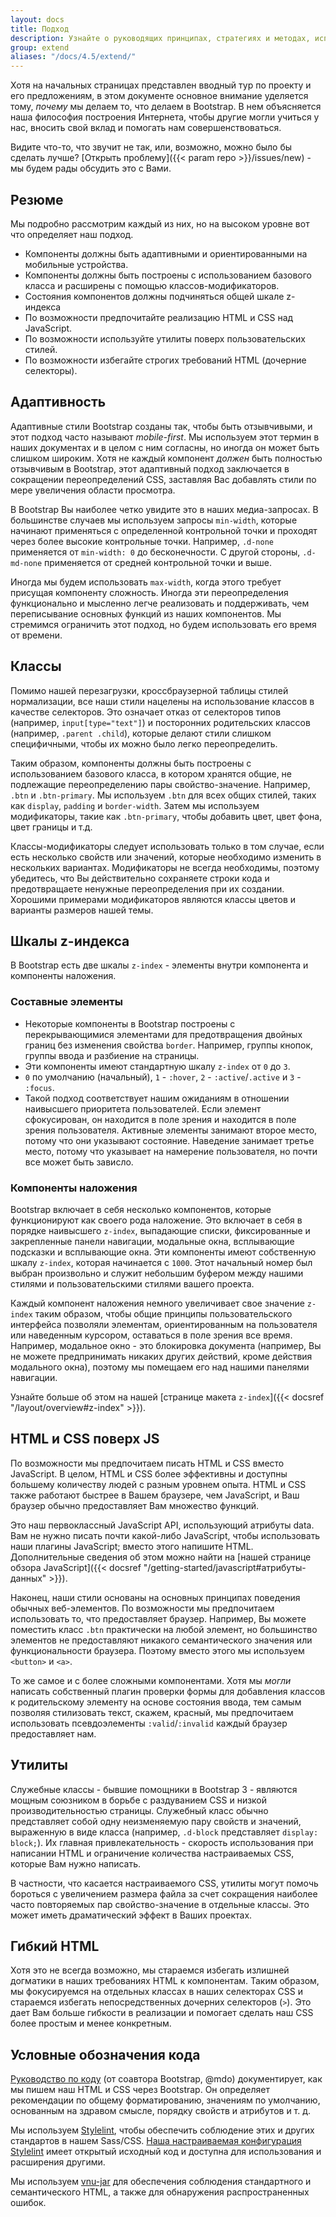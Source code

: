```yaml
---
layout: docs
title: Подход
description: Узнайте о руководящих принципах, стратегиях и методах, используемых для создания и поддержки Bootstrap, чтобы Вам было проще настраивать и расширять его самостоятельно.
group: extend
aliases: "/docs/4.5/extend/"
---
```


Хотя на начальных страницах представлен вводный тур по проекту и его предложениям, в этом документе основное внимание уделяется тому, _почему_ мы делаем то, что делаем в Bootstrap. В нем объясняется наша философия построения Интернета, чтобы другие могли учиться у нас, вносить свой вклад и помогать нам совершенствоваться.

Видите что-то, что звучит не так, или, возможно, можно было бы сделать лучше? [Открыть проблему]({{< param repo >}}/issues/new) - мы будем рады обсудить это с Вами.

## Резюме

Мы подробно рассмотрим каждый из них, но на высоком уровне вот что определяет наш подход.

- Компоненты должны быть адаптивными и ориентированными на мобильные устройства.
- Компоненты должны быть построены с использованием базового класса и расширены с помощью классов-модификаторов.
- Состояния компонентов должны подчиняться общей шкале z-индекса
- По возможности предпочитайте реализацию HTML и CSS над JavaScript.
- По возможности используйте утилиты поверх пользовательских стилей.
- По возможности избегайте строгих требований HTML (дочерние селекторы).

## Адаптивность

Адаптивные стили Bootstrap созданы так, чтобы быть отзывчивыми, и этот подход часто называют _mobile-first_. Мы используем этот термин в наших документах и в целом с ним согласны, но иногда он может быть слишком широким. Хотя не каждый компонент _должен_ быть полностью отзывчивым в Bootstrap, этот адаптивный подход заключается в сокращении переопределений CSS, заставляя Вас добавлять стили по мере увеличения области просмотра.

В Bootstrap Вы наиболее четко увидите это в наших медиа-запросах. В большинстве случаев мы используем запросы `min-width`, которые начинают применяться с определенной контрольной точки и проходят через более высокие контрольные точки. Например, `.d-none` применяется от `min-width: 0` до бесконечности. С другой стороны, `.d-md-none` применяется от средней контрольной точки и выше.

Иногда мы будем использовать `max-width`, когда этого требует присущая компоненту сложность. Иногда эти переопределения функционально и мысленно легче реализовать и поддерживать, чем переписывание основных функций из наших компонентов. Мы стремимся ограничить этот подход, но будем использовать его время от времени.

## Классы

Помимо нашей перезагрузки, кроссбраузерной таблицы стилей нормализации, все наши стили нацелены на использование классов в качестве селекторов. Это означает отказ от селекторов типов (например, `input[type="text"]`) и посторонних родительских классов (например, `.parent .child`), которые делают стили слишком специфичными, чтобы их можно было легко переопределить.

Таким образом, компоненты должны быть построены с использованием базового класса, в котором хранятся общие, не подлежащие переопределению пары свойство-значение. Например, `.btn` и `.btn-primary`. Мы используем `.btn` для всех общих стилей, таких как `display`, `padding` и `border-width`. Затем мы используем модификаторы, такие как `.btn-primary`, чтобы добавить цвет, цвет фона, цвет границы и т.д.

Классы-модификаторы следует использовать только в том случае, если есть несколько свойств или значений, которые необходимо изменить в нескольких вариантах. Модификаторы не всегда необходимы, поэтому убедитесь, что Вы действительно сохраняете строки кода и предотвращаете ненужные переопределения при их создании. Хорошими примерами модификаторов являются классы цветов и варианты размеров нашей темы.

## Шкалы z-индекса

В Bootstrap есть две шкалы `z-index` - элементы внутри компонента и компоненты наложения.

### Составные элементы

- Некоторые компоненты в Bootstrap построены с перекрывающимися элементами для предотвращения двойных границ без изменения свойства `border`. Например, группы кнопок, группы ввода и разбиение на страницы.
- Эти компоненты имеют стандартную шкалу `z-index` от `0` до `3`.
- `0` по умолчанию (начальный), `1` - `:hover`, `2` - `:active`/`.active` и `3` - `:focus`.
- Такой подход соответствует нашим ожиданиям в отношении наивысшего приоритета пользователей. Если элемент сфокусирован, он находится в поле зрения и находится в поле зрения пользователя. Активные элементы занимают второе место, потому что они указывают состояние. Наведение занимает третье место, потому что указывает на намерение пользователя, но почти все может быть зависло.

### Компоненты наложения

Bootstrap включает в себя несколько компонентов, которые функционируют как своего рода наложение. Это включает в себя в порядке наивысшего `z-index`, выпадающие списки, фиксированные и закрепленные панели навигации, модальные окна, всплывающие подсказки и всплывающие окна. Эти компоненты имеют собственную шкалу `z-index`, которая начинается с `1000`. Этот начальный номер был выбран произвольно и служит небольшим буфером между нашими стилями и пользовательскими стилями вашего проекта.

Каждый компонент наложения немного увеличивает свое значение `z-index` таким образом, чтобы общие принципы пользовательского интерфейса позволяли элементам, ориентированным на пользователя или наведенным курсором, оставаться в поле зрения все время. Например, модальное окно - это блокировка документа (например, Вы не можете предпринимать никаких других действий, кроме действия модального окна), поэтому мы помещаем его над нашими панелями навигации.

Узнайте больше об этом на нашей [странице макета `z-index`]({{< docsref "/layout/overview#z-index" >}}).

## HTML и CSS поверх JS

По возможности мы предпочитаем писать HTML и CSS вместо JavaScript. В целом, HTML и CSS более эффективны и доступны большему количеству людей с разным уровнем опыта. HTML и CSS также работают быстрее в Вашем браузере, чем JavaScript, и Ваш браузер обычно предоставляет Вам множество функций.

Это наш первоклассный JavaScript API, использующий атрибуты data. Вам не нужно писать почти какой-либо JavaScript, чтобы использовать наши плагины JavaScript; вместо этого напишите HTML. Дополнительные сведения об этом можно найти на [нашей странице обзора JavaScript]({{< docsref "/getting-started/javascript#атрибуты-данных" >}}).

Наконец, наши стили основаны на основных принципах поведения обычных веб-элементов. По возможности мы предпочитаем использовать то, что предоставляет браузер. Например, Вы можете поместить класс `.btn` практически на любой элемент, но большинство элементов не предоставляют никакого семантического значения или функциональности браузера. Поэтому вместо этого мы используем `<button>` и `<a>`.

То же самое и с более сложными компонентами. Хотя мы *могли* написать собственный плагин проверки формы для добавления классов к родительскому элементу на основе состояния ввода, тем самым позволяя стилизовать текст, скажем, красный, мы предпочитаем использовать псевдоэлементы `:valid`/`:invalid` каждый браузер предоставляет нам.

## Утилиты

Служебные классы - бывшие помощники в Bootstrap 3 - являются мощным союзником в борьбе с раздуванием CSS и низкой производительностью страницы. Служебный класс обычно представляет собой одну неизменяемую пару свойств и значений, выраженную в виде класса (например, `.d-block` представляет `display: block;`). Их главная привлекательность - скорость использования при написании HTML и ограничение количества настраиваемых CSS, которые Вам нужно написать.

В частности, что касается настраиваемого CSS, утилиты могут помочь бороться с увеличением размера файла за счет сокращения наиболее часто повторяемых пар свойство-значение в отдельные классы. Это может иметь драматический эффект в Ваших проектах.

## Гибкий HTML

Хотя это не всегда возможно, мы стараемся избегать излишней догматики в наших требованиях HTML к компонентам. Таким образом, мы фокусируемся на отдельных классах в наших селекторах CSS и стараемся избегать непосредственных дочерних селекторов (`>`). Это дает Вам больше гибкости в реализации и помогает сделать наш CSS более простым и менее конкретным.

## Условные обозначения кода

[Руководство по коду](https://codeguide.co/) (от соавтора Bootstrap, @mdo) документирует, как мы пишем наш HTML и CSS через Bootstrap. Он определяет рекомендации по общему форматированию, значениям по умолчанию, основанным на здравом смысле, порядку свойств и атрибутов и т. д.

Мы используем [Stylelint](https://stylelint.io/), чтобы обеспечить соблюдение этих и других стандартов в нашем Sass/CSS. [Наша настраиваемая конфигурация Stylelint](https://github.com/twbs/stylelint-config-twbs-bootstrap) имеет открытый исходный код и доступна для использования и расширения другими.

Мы используем [vnu-jar](https://www.npmjs.com/package/vnu-jar) для обеспечения соблюдения стандартного и семантического HTML, а также для обнаружения распространенных ошибок.
